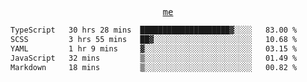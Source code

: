 <p align="center">
  <samp>
    <a href="https://yiwwhl.com">me</a>
  </samp>
</p>

<!--START_SECTION:waka-->

```txt
TypeScript   30 hrs 28 mins  ████████████████████▓░░░░   83.00 %
SCSS         3 hrs 55 mins   ██▓░░░░░░░░░░░░░░░░░░░░░░   10.68 %
YAML         1 hr 9 mins     ▓░░░░░░░░░░░░░░░░░░░░░░░░   03.15 %
JavaScript   32 mins         ▒░░░░░░░░░░░░░░░░░░░░░░░░   01.49 %
Markdown     18 mins         ▒░░░░░░░░░░░░░░░░░░░░░░░░   00.82 %
```

<!--END_SECTION:waka-->